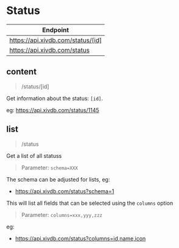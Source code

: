# Status

|Endpoint|
|---|
|https://api.xivdb.com/status/[id]|
|https://api.xivdb.com/status|

## content

> /status/[id]

Get information about the status: `[id]`.

eg: https://api.xivdb.com/status/1145

## list

> /status

Get a list of all statuss

> Parameter: `schema=XXX`

The schema can be adjusted for lists, eg:

- https://api.xivdb.com/status?schema=1

This will list all fields that can be selected using the `columns` option

> Parameter: `columns=xxx,yyy,zzz`

eg: 

- https://api.xivdb.com/status?columns=id,name,icon

